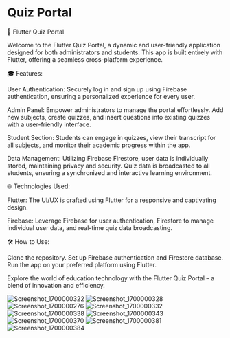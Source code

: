 # Quiz Portal
🚀 Flutter Quiz Portal

Welcome to the Flutter Quiz Portal, a dynamic and user-friendly application designed for both administrators and students.
This app is built entirely with Flutter, offering a seamless cross-platform experience.

🎓 Features:

User Authentication: Securely log in and sign up using Firebase authentication, ensuring a personalized experience for every user.

Admin Panel: Empower administrators to manage the portal effortlessly. Add new subjects, create quizzes, and insert questions into existing quizzes with a user-friendly interface.

Student Section: Students can engage in quizzes, view their transcript for all subjects, and monitor their academic progress within the app.

Data Management: Utilizing Firebase Firestore, user data is individually stored, maintaining privacy and security. 
Quiz data is broadcasted to all students, ensuring a synchronized and interactive learning environment.

🌐 Technologies Used:

Flutter: The UI/UX is crafted using Flutter for a responsive and captivating design.

Firebase: Leverage Firebase for user authentication, Firestore to manage individual user data, and real-time quiz data broadcasting.

🛠️ How to Use:

Clone the repository.
Set up Firebase authentication and Firestore database.
Run the app on your preferred platform using Flutter.

Explore the world of education technology with the Flutter Quiz Portal – a blend of innovation and efficiency.

![Screenshot_1700000322](https://github.com/TechZainShahzad/Quiz_Portal/assets/136337895/dcdb65bf-c696-48fd-8097-3b0e8a7133b3)
![Screenshot_1700000328](https://github.com/TechZainShahzad/Quiz_Portal/assets/136337895/887f6a4c-02cc-459b-9731-19433c08b1e6)
![Screenshot_1700000276](https://github.com/TechZainShahzad/Quiz_Portal/assets/136337895/1105a358-d548-49d5-b9a7-5e8b3dc47c22)
![Screenshot_1700000332](https://github.com/TechZainShahzad/Quiz_Portal/assets/136337895/d731ffad-6034-43b8-893e-329ab5d98b1a)
![Screenshot_1700000338](https://github.com/TechZainShahzad/Quiz_Portal/assets/136337895/9a2ac109-ea26-4c9b-b69f-323da23c247b)
![Screenshot_1700000343](https://github.com/TechZainShahzad/Quiz_Portal/assets/136337895/63e87ca3-283d-4d3c-b6f8-6ffd3dc2a140)
![Screenshot_1700000370](https://github.com/TechZainShahzad/Quiz_Portal/assets/136337895/982cfaf3-6cb4-4091-832c-c380ff9c46f7)
![Screenshot_1700000381](https://github.com/TechZainShahzad/Quiz_Portal/assets/136337895/41ab4313-4fb3-4184-88e3-47b51291add9)
![Screenshot_1700000384](https://github.com/TechZainShahzad/Quiz_Portal/assets/136337895/db69d262-7bf0-4e52-9788-2a18f8f5526a)
